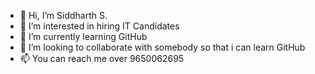 - 👋 Hi, I’m Siddharth S.
- 👀 I’m interested in hiring IT Candidates
- 🌱 I’m currently learning GitHub
- 💞️ I’m looking to collaborate with somebody so that i can learn GitHub
- 📫 You can reach me over 9650062695

<!---
SWDGitHub2014/SWDGitHub2014 is a ✨ special ✨ repository because its `README.md` (this file) appears on your GitHub profile.
You can click the Preview link to take a look at your changes.
--->
